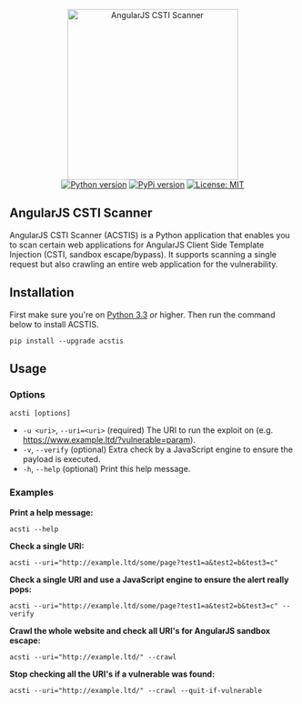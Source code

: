 <p align="center">
    <img src="https://github.com/tijme/angularjs-csti-scanner/blob/develop/.github/logo.png" height="300" alt="AngularJS CSTI Scanner">
    <br/>
    <a href="https://www.python.org/"><img src="https://img.shields.io/pypi/pyversions/acstis.svg" alt="Python version"></a>
    <a href="https://pypi.python.org/pypi/acstis/"><img src="https://img.shields.io/pypi/v/acstis.svg" alt="PyPi version"></a>
    <a href="LICENSE.md"><img src="https://img.shields.io/pypi/l/acstis.svg" alt="License: MIT"></a>
</p>

## AngularJS CSTI Scanner

AngularJS CSTI Scanner (ACSTIS) is a Python application that enables you to scan certain web applications for AngularJS Client Side Template Injection (CSTI, sandbox escape/bypass). It supports scanning a single request but also crawling an entire web application for the vulnerability.

## Installation
First make sure you're on [Python 3.3](https://www.python.org/) or higher. Then run the command below to install ACSTIS.

`pip install --upgrade acstis`

## Usage

### Options
`acsti [options]`
* `-u <uri>`,      `--uri=<uri>`              (required)        The URI to run the exploit on (e.g. https://www.example.ltd/?vulnerable=param).
* `-v`,            `--verify`                 (optional)        Extra check by a JavaScript engine to ensure the payload is executed.
* `-h`,            `--help`                   (optional)        Print this help message.

### Examples

**Print a help message:**

`acsti --help`

**Check a single URI:**

`acsti --uri="http://example.ltd/some/page?test1=a&test2=b&test3=c"`

**Check a single URI and use a JavaScript engine to ensure the alert really pops:**

`acsti --uri="http://example.ltd/some/page?test1=a&test2=b&test3=c" --verify`

**Crawl the whole website and check all URI's for AngularJS sandbox escape:**

`acsti --uri="http://example.ltd/" --crawl`

**Stop checking all the URI's if a vulnerable was found:**

`acsti --uri="http://example.ltd/" --crawl --quit-if-vulnerable`
